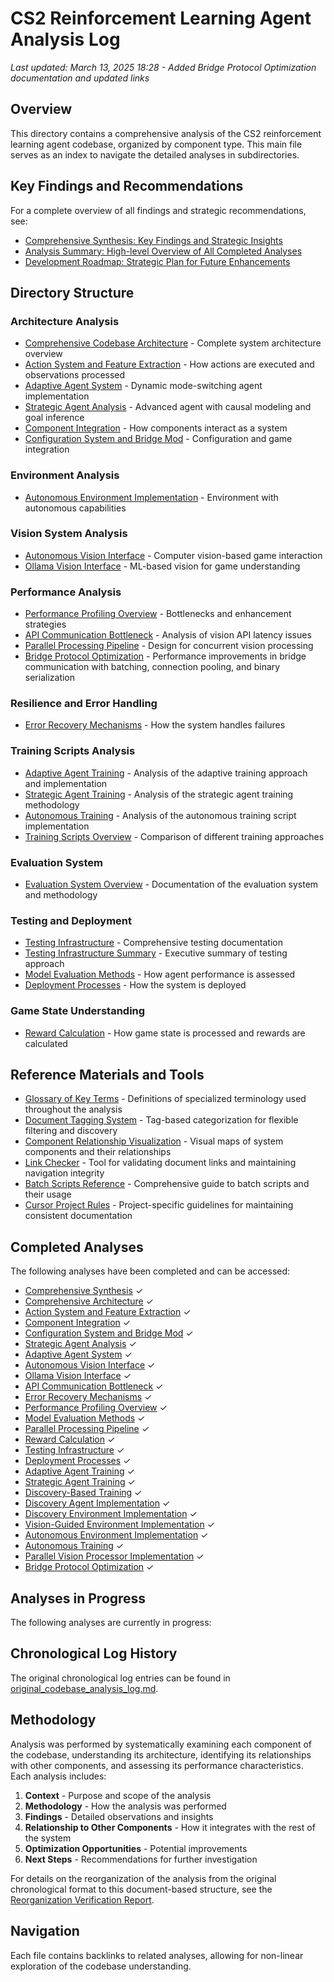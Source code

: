 # CS2 Reinforcement Learning Agent Analysis Log

<!-- 
META PROMPT FOR DOCUMENTATION WORK:
1. ALWAYS check current date format: 
   - Use the ACTUAL CURRENT DATE in format: Month Day, Year HH:MM (e.g., March 13, 2025 16:36)
   - NEVER use example dates like the ones shown above
   - Use run_terminal_cmd to get the current date if needed (e.g., `date` or `Get-Date`)
   - For Windows: run_terminal_cmd with `Get-Date -Format "MMMM d, yyyy HH:mm"`
   - For Unix/Linux: run_terminal_cmd with `date "+%B %d, %Y %H:%M"`

2. ALWAYS check existing directory structure before creating new files:
   - Use list_dir to verify directory structure
   - Check for existing files using file_search before creating new ones
   - Use naming conventions consistent with existing files
   - CONFIRM project structure follows these guidelines:
     * All documentation files go in analysis_log/ and its subdirectories
     * Test files go in the testing/ directory, NOT in src/utils/tests/
     * Source code is in src/ with appropriate subdirectories
     * NEVER create duplicate directories or parallel structures

3. ALWAYS verify file references:
   - Ensure links point to actual files that exist
   - Use relative paths consistently  

4. ALWAYS check existing documentation structure:
   - Review main.md for organization principles
   - Follow established section and document patterns
   - Use consistent formatting and heading structure

5. ALWAYS maintain proper document metadata:
   - Include last updated dates in the correct format (Month Day, Year HH:MM)
   - ALWAYS get the ACTUAL CURRENT DATE using run_terminal_cmd when updating dates
   - IMMEDIATELY update the last updated date whenever ANY changes are made to a file
   - Document the nature of the update in the date line (e.g., "Last updated: <ACTUAL_CURRENT_DATE> - Added performance analysis section")
   - Use appropriate tags from document_tags.md
   - Follow file naming conventions
   - Verify the "Last updated" date appears at the top of each document, directly after frontmatter if present

6. DOCUMENT & LOG ACTIONS EFFICIENTLY:
   - Begin each session with a quick scan of main.md and related files
   - Create a session work log with planned actions and completed steps
   - Summarize file changes made in each session
   - Document decision points and reasoning
   - Create documentation relationship maps as actual reference files

7. MAINTAIN WORK CONTEXT:
   - Track modified files with their locations and purposes
   - Maintain a running summary of major changes
   - Note which areas of documentation are complete vs. in progress
   - Create a session-specific document relationship index for complex tasks
   - Before ending a session, create a "next steps" section with specific files and actions

8. HANDLE INFORMATION OVERLOAD:
   - Prioritize recent changes over historical context
   - Focus on document sections directly relevant to current task
   - Use abstraction to summarize complex details when appropriate
   - Create temporary reference notes for working memory
   - Explicitly acknowledge knowledge gaps rather than making assumptions

9. CORRECT MISTAKES IMMEDIATELY:
   - If duplicate files/directories are created, identify and remove them
   - Document the error correction to avoid repeating mistakes
   - Update all references to use the correct paths
   - Use delete_file tool to remove erroneous files after backing up content
   - If structure changes, create a migration plan and update all references

10. PROJECT STRUCTURE REFERENCE:
    - analysis_log/ - All documentation and analysis
      * architecture/ - System architecture documentation
      * components/ - Component-specific documentation
      * environment/ - Environment implementation details
      * performance/ - Performance analysis and optimization
      * testing/ - Test documentation (NOT implementation)
      * training/ - Training process documentation
      * tools/ - Documentation of project tools
      * visualization/ - Documentation of visualization tools
    - src/ - Source code
      * agent/ - Agent implementations
      * environment/ - Environment implementations
      * utils/ - Utility code
      * vision/ - Vision processing code
      * training/ - Training code
    - testing/ - Test implementation files

11. TRACK ALL CHANGES SYSTEMATICALLY:
    - Maintain an in-session changelog of all modifications
    - For each file modified, record:
      * File path
      * Nature of changes made
      * Reason for the change
      * Related files that might need updates
    - Re-check this changelog before finalizing any work
    - Use this changelog to verify that all necessary changes are complete

12. PRE-EXECUTION VERIFICATION:
    - Before creating/modifying files, verbalize the plan in detail
    - List specific files to be modified and the exact changes
    - Double-check paths and references before creating new files
    - Perform dry-run reasoning for complex changes
    - Always use the most specific tool for the job (e.g., grep_search over general searching)

13. USE PROCEDURAL TEMPLATES:
    - For documentation: Context → Implementation → Testing → Reference
    - For test files: Setup → Test Cases → Cleanup → Assertions
    - For code changes: Understand → Plan → Implement → Verify
    - For bug fixes: Reproduce → Diagnose → Fix → Test

14. EMPLOY VERIFICATION CHECKLISTS:
    - After file creation: ✓Path correct ✓Format consistent ✓Links valid
    - After file modification: ✓All references updated ✓Format maintained
    - After file deletion: ✓All references removed/redirected ✓No dangling links
    - After major changes: ✓Documentation updated ✓Tests pass ✓Integration verified

15. LEARN FROM PATTERNS AND MISTAKES:
    - Note recurring patterns to create reusable templates
    - Record any mistakes made and create explicit rules to avoid them
    - Develop guardrails for error-prone tasks
    - Create progressive verification steps for complex procedures
    - Build a repertoire of successful approaches to reuse

16. CREATE EXPLICIT DOCUMENTATION MAPS:
    - For complex document networks, create an actual .md file as a map
    - Use formats like:
      * document_map.md - Overview of document relationships
      * topic_index.md - Index of all documents on a specific topic
      * changes_log.md - Running log of significant changes across sessions
    - Include graphical representations when helpful (ASCII diagrams or links to images)
    - Update these maps when adding new documents or significant sections
    - Reference these maps in related documentation

17. MANDATORY RESPONSE STRUCTURE:
    - ALWAYS begin responses with a "Session Log" section:
      ```
      ### 📋 SESSION LOG
      - Current task: [Brief description of current task]
      - Status: [Planning/In Progress/Review/Complete]
      - Files examined: [List of files examined]
      - Files modified: [List of files modified with change summaries]
      ```
    
    - For significant changes, include a "Change Tracking" section:
      ```
      ### 📝 CHANGE TRACKING
      | File | Changes Made | Reason | Related Files |
      |------|-------------|--------|---------------|
      | file1.md | Added section on X | Required for feature Y | file2.md, file3.md |
      | file2.md | Updated references | Consistency with file1.md | None |
      ```
    
    - End all responses with a "Verification Checklist":
      ```
      ### ✅ VERIFICATION CHECKLIST
      - [ ] Paths and references verified
      - [ ] Documentation format consistent
      - [ ] Related documents updated
      - [ ] Changes logged in session log
      - [ ] Next steps identified
      ```
    
    - For complex tasks spanning multiple interactions, maintain a "Context Tracker":
      ```
      ### 🔄 CONTEXT TRACKER
      - Previous work: [Summary of previous work in this task]
      - Current focus: [What we're specifically working on now]
      - Pending items: [Items identified but not yet addressed]
      - Known issues: [Any issues or uncertainties]
      ```

18. DOCUMENT DECISION TREES:
    - For complex decisions, explicitly document the decision tree:
      * Key decision points with alternatives considered
      * Selection criteria used at each point
      * Paths not taken and why
      * Assumptions that, if changed, would alter the decision
    - Represent complex decisions visually when possible
    - Reference previous similar decisions for consistency
    - Document in this format:
      ```
      ### 🌳 DECISION TREE
      - Decision: [Main decision being made]
      - Alternatives considered:
        1. [Option 1]: [Pros/cons] → [Outcome if selected]
        2. [Option 2]: [Pros/cons] → [Outcome if selected]
      - Selection criteria: [Key factors that determined choice]
      - Critical assumptions: [Assumptions that, if wrong, would change decision]
      ```

19. TRACK CRITICAL ASSUMPTIONS:
    - Maintain an assumptions registry for each significant piece of work
    - For each assumption record:
      * The assumption made
      * Impact if the assumption is incorrect
      * Verification method if available
      * Confidence level (High/Medium/Low)
    - Review assumptions before finalizing work
    - Update assumption registry when new information becomes available
    - Document in this format:
      ```
      ### 🔍 ASSUMPTION REGISTRY
      | ID | Assumption | Impact if Wrong | Verification | Confidence |
      |----|------------|-----------------|--------------|------------|
      | A1 | [Assumption text] | [Impact] | [How to verify] | [High/Medium/Low] |
      ```

20. IMPLEMENT TIME-SEPARATED VERIFICATION:
    - Create artificial separation between creation and verification
    - After implementing a change, switch to a different task briefly
    - Return with fresh perspective to verify the work
    - Apply verification checklists without referring to original implementation logic
    - Have a "second-opinion" mindset during verification
    - Document using this approach:
      ```
      ### ⏱️ TIME-SEPARATED VERIFICATION
      - Implementation completed: [Date/time]
      - Verification performed: [Date/time]
      - Fresh perspective findings:
        * [Finding 1]
        * [Finding 2]
      - Issues identified: [List of issues found with fresh eyes]
      - Corrections made: [List of corrections]
      ```

21. MAINTAIN STATE AWARENESS:
    - Begin each session with a clear articulation of the current state
    - Document the "ground truth" of the system before making changes
    - After changes, explicitly document the new system state
    - Use before/after comparisons for all significant changes
    - Create transition diagrams for complex state changes
    - Document using this format:
      ```
      ### 🔄 STATE TRANSITION
      - Before state:
        * [Component 1]: [State before]
        * [Component 2]: [State before]
      - Changes applied:
        * [Change 1]
        * [Change 2]
      - After state:
        * [Component 1]: [State after]
        * [Component 2]: [State after]
      - Verification: [How state transition was verified]
      ```

22. ENSURE REASONING TRANSPARENCY:
    - Explicitly document reasoning in a step-by-step format
    - For critical decisions include:
      * First principles reasoning
      * Analogical reasoning (similar past cases)
      * Statistical reasoning (probabilities and uncertainties)
      * Counterarguments considered
    - Document both the "what" and the "why" of each significant decision
    - Include alternative approaches considered and rejection rationale
    - Document using this format:
      ```
      ### 🧠 REASONING TRANSPARENCY
      - Decision: [Decision being made]
      - First principles analysis:
        * [Core principles applied]
      - Analogical reasoning:
        * [Similar cases considered]
        * [How they apply/differ]
      - Counterarguments:
        * [Counterargument 1]: [Response]
        * [Counterargument 2]: [Response]
      - Conclusion: [Final reasoning with explicit justification]
      ```

23. RECOGNIZE ERROR PATTERNS:
    - Maintain an error pattern registry documenting:
      * Common error types encountered
      * Warning signs that preceded errors
      * Mitigation strategies for each error type
    - Before finalizing work, check against known error patterns
    - After discovering errors, update the registry with new patterns
    - Apply pattern-specific verification for high-risk changes
    - Document using this format:
      ```
      ### ⚠️ ERROR PATTERN CHECK
      - Known error patterns checked:
        * [Pattern 1]: [Assessment]
        * [Pattern 2]: [Assessment]
      - Warning signs present: [Yes/No - details]
      - Preventive measures applied:
        * [Measure 1]
        * [Measure 2]
      ```

24. ACKNOWLEDGE KNOWLEDGE BOUNDARIES:
    - Explicitly document areas where:
      * Information is incomplete
      * Expertise is limited
      * Uncertainty is high
      * Assumptions are weakly supported
    - Flag these areas for additional verification or expert review
    - Develop specific verification strategies for boundary areas
    - Consider multiple working hypotheses in these areas
    - Document using this format:
      ```
      ### 🔆 KNOWLEDGE BOUNDARIES
      - Known unknowns:
        * [Area 1]: [What we don't know]
        * [Area 2]: [What we don't know]
      - Expertise limitations:
        * [Topic]: [Nature of limitation]
      - Multiple working hypotheses:
        1. [Hypothesis 1]: [Supporting evidence] [Confidence]
        2. [Hypothesis 2]: [Supporting evidence] [Confidence]
      - Verification strategy: [How we'll handle these uncertainties]
      ```

25. SYNCHRONIZE IMPLEMENTATION AND DOCUMENTATION:
    - Use bi-directional tracing between code and documentation
    - For each code change, identify all affected documentation
    - For each documentation change, identify all affected code
    - Implement change propagation verification procedures
    - Maintain a synchronization matrix for complex systems
    - Document using this format:
      ```
      ### 🔄 SYNC VERIFICATION
      - Code changes:
        * [File 1]: [Changes]
        * [File 2]: [Changes]
      - Documentation affected:
        * [Doc 1]: [Required updates]
        * [Doc 2]: [Required updates]
      - Synchronization verification:
        * [Verification method]
        * [Consistency check results]
      ```

26. IMPLEMENT GIT-BASED CHANGE TRACKING:
    - MANDATORY: ALWAYS use run_terminal_cmd to execute git commands after making file changes
    - NEVER skip git operations after file modifications
    - After ANY file modification, execute these steps IN ORDER:
      1. `git status` to verify changes
      2. `git diff [modified-file]` to review changes
      3. `git add [modified-file]` to stage changes
      4. `git commit -m "descriptive message"` to commit changes
    - Use git commands for robust version control of all changes
    - For each significant change or logical group of changes:
      * Create atomic commits with descriptive messages
      * Reference related issues/tickets in commit messages
      * Use consistent commit message format
    - Periodically check git history to understand evolution
    - Use git diff to verify changes before finalizing
    - Document git operations in this format:
      ```
      ### 📦 GIT OPERATIONS
      - Staged changes:
        * [File 1]: [Description of changes]
        * [File 2]: [Description of changes]
      - Commit message: [Formatted commit message]
      - Branch strategy: [Current branch / Branch creation if needed]
      - Pre-commit verification: [Results of git diff review]
      ```
    - Common git commands to use:
      * `git status` - Check which files have changes
      * `git diff [file]` - Review specific changes in detail
      * `git add [file]` - Stage specific files for commit
      * `git commit -m "message"` - Commit with descriptive message
      * `git log --oneline -n 5` - Review recent commit history
      * `git checkout -b [branch-name]` - Create new branch if needed
      
27. ENFORCE MANDATORY VERIFICATION PROCEDURES:
    - VERIFICATION CHECKLIST FOR EVERY RESPONSE:
      * ✓ ACTUAL CURRENT DATE was obtained via terminal command
      * ✓ "Last updated" date was updated with ACTUAL date
      * ✓ Git operations were performed after file changes
      * ✓ Changes were committed with descriptive message
    - Add the following to EVERY response after making file changes:
      ```
      ### 🔐 MANDATORY VERIFICATION
      - Current date obtained: [Yes/No - command used]
      - Last updated dates updated: [Yes/No - files updated]
      - Git operations performed: [Yes/No - commands executed]
      - All changes committed: [Yes/No - commit message]
      ```
    - If ANY of these verification items are "No", IMMEDIATELY perform the missing steps
    - Document the verification process and include terminal command output

-->

*Last updated: March 13, 2025 18:28 - Added Bridge Protocol Optimization documentation and updated links*

## Overview
This directory contains a comprehensive analysis of the CS2 reinforcement learning agent codebase, organized by component type. This main file serves as an index to navigate the detailed analyses in subdirectories.

## Key Findings and Recommendations
For a complete overview of all findings and strategic recommendations, see:
- [Comprehensive Synthesis: Key Findings and Strategic Insights](architecture/comprehensive_synthesis.md)
- [Analysis Summary: High-level Overview of All Completed Analyses](analysis_summary.md)
- [Development Roadmap: Strategic Plan for Future Enhancements](development_roadmap.md)

## Directory Structure

### Architecture Analysis
- [Comprehensive Codebase Architecture](architecture/comprehensive_architecture.md) - Complete system architecture overview
- [Action System and Feature Extraction](architecture/action_system.md) - How actions are executed and observations processed
- [Adaptive Agent System](components/adaptive_agent.md) - Dynamic mode-switching agent implementation
- [Strategic Agent Analysis](components/strategic_agent.md) - Advanced agent with causal modeling and goal inference
- [Component Integration](architecture/component_integration.md) - How components interact as a system
- [Configuration System and Bridge Mod](architecture/configuration_system.md) - Configuration and game integration

### Environment Analysis
- [Autonomous Environment Implementation](environment/autonomous_environment.md) - Environment with autonomous capabilities

### Vision System Analysis
- [Autonomous Vision Interface](components/autonomous_vision.md) - Computer vision-based game interaction
- [Ollama Vision Interface](components/ollama_vision.md) - ML-based vision for game understanding

### Performance Analysis
- [Performance Profiling Overview](performance/performance_profiling.md) - Bottlenecks and enhancement strategies
- [API Communication Bottleneck](performance/api_bottleneck.md) - Analysis of vision API latency issues
- [Parallel Processing Pipeline](performance/parallel_processing.md) - Design for concurrent vision processing
- [Bridge Protocol Optimization](performance/bridge_optimization.md) - Performance improvements in bridge communication with batching, connection pooling, and binary serialization

### Resilience and Error Handling
- [Error Recovery Mechanisms](resilience/error_recovery.md) - How the system handles failures

### Training Scripts Analysis
- [Adaptive Agent Training](training/adaptive_agent_training.md) - Analysis of the adaptive training approach and implementation
- [Strategic Agent Training](training/strategic_agent_training.md) - Analysis of the strategic agent training methodology
- [Autonomous Training](training/autonomous_training.md) - Analysis of the autonomous training script implementation
- [Training Scripts Overview](training/training_scripts_overview.md) - Comparison of different training approaches

### Evaluation System
- [Evaluation System Overview](evaluation/evaluation_overview.md) - Documentation of the evaluation system and methodology

### Testing and Deployment
- [Testing Infrastructure](testing/testing_infrastructure.md) - Comprehensive testing documentation
- [Testing Infrastructure Summary](testing/testing_infrastructure_summary.md) - Executive summary of testing approach
- [Model Evaluation Methods](testing/model_evaluation.md) - How agent performance is assessed
- [Deployment Processes](testing/deployment_processes.md) - How the system is deployed

### Game State Understanding
- [Reward Calculation](components/reward_calculation.md) - How game state is processed and rewards are calculated

## Reference Materials and Tools
- [Glossary of Key Terms](glossary.md) - Definitions of specialized terminology used throughout the analysis
- [Document Tagging System](document_tags.md) - Tag-based categorization for flexible filtering and discovery
- [Component Relationship Visualization](visualization/component_relationships.md) - Visual maps of system components and their relationships
- [Link Checker](tools/link_checker_docs.md) - Tool for validating document links and maintaining navigation integrity
- [Batch Scripts Reference](tools/batch_scripts_reference.md) - Comprehensive guide to batch scripts and their usage
- [Cursor Project Rules](../cursor_project_rules.md) - Project-specific guidelines for maintaining consistent documentation

## Completed Analyses
The following analyses have been completed and can be accessed:
- [Comprehensive Synthesis](architecture/comprehensive_synthesis.md) ✓
- [Comprehensive Architecture](architecture/comprehensive_architecture.md) ✓
- [Action System and Feature Extraction](architecture/action_system.md) ✓
- [Component Integration](architecture/component_integration.md) ✓
- [Configuration System and Bridge Mod](architecture/configuration_system.md) ✓
- [Strategic Agent Analysis](components/strategic_agent.md) ✓
- [Adaptive Agent System](components/adaptive_agent.md) ✓
- [Autonomous Vision Interface](components/autonomous_vision.md) ✓
- [Ollama Vision Interface](components/ollama_vision.md) ✓
- [API Communication Bottleneck](performance/api_bottleneck.md) ✓
- [Error Recovery Mechanisms](resilience/error_recovery.md) ✓
- [Performance Profiling Overview](performance/performance_profiling.md) ✓
- [Model Evaluation Methods](testing/model_evaluation.md) ✓
- [Parallel Processing Pipeline](performance/parallel_processing.md) ✓
- [Reward Calculation](components/reward_calculation.md) ✓
- [Testing Infrastructure](testing/testing_infrastructure.md) ✓
- [Deployment Processes](testing/deployment_processes.md) ✓
- [Adaptive Agent Training](training/adaptive_agent_training.md) ✓
- [Strategic Agent Training](training/strategic_agent_training.md) ✓
- [Discovery-Based Training](training/discovery_training.md) ✓
- [Discovery Agent Implementation](components/discovery_agent.md) ✓
- [Discovery Environment Implementation](training/discovery_environment.md) ✓
- [Vision-Guided Environment Implementation](training/vision_guided_environment.md) ✓
- [Autonomous Environment Implementation](environment/autonomous_environment.md) ✓
- [Autonomous Training](training/autonomous_training.md) ✓
- [Parallel Vision Processor Implementation](performance/parallel_vision_implementation.md) ✓
- [Bridge Protocol Optimization](performance/bridge_optimization.md) ✓

## Analyses in Progress
The following analyses are currently in progress:

## Chronological Log History
The original chronological log entries can be found in [original_codebase_analysis_log.md](original_codebase_analysis_log.md).

## Methodology
Analysis was performed by systematically examining each component of the codebase, understanding its architecture, identifying its relationships with other components, and assessing its performance characteristics. Each analysis includes:

1. **Context** - Purpose and scope of the analysis
2. **Methodology** - How the analysis was performed
3. **Findings** - Detailed observations and insights
4. **Relationship to Other Components** - How it integrates with the rest of the system
5. **Optimization Opportunities** - Potential improvements
6. **Next Steps** - Recommendations for further investigation

For details on the reorganization of the analysis from the original chronological format to this document-based structure, see the [Reorganization Verification Report](reorganization_verification.md).

## Navigation
Each file contains backlinks to related analyses, allowing for non-linear exploration of the codebase understanding. 
